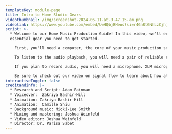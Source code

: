 ```yaml
---
templateKey: module-page
title: Intro to Home Studio Gears
videothumbnail: /img/screenshot-2024-06-11-at-3.47.15-am.png
videolink: https://www.youtube.com/embed/UwHQbjBHeos?si=r4Gn8tGNhLzCjhju
script: >-
  * Welcome to our Home Music Production Guide! In this video, we'll explore the
  essential gear you need to get started.

    First, you'll need a computer, the core of your music production setup for recording, composing, arranging, and mixing music. Make sure it meets your DAW’s requirements. Next, you’ll need an audio interface, a hardware device that connects microphones, instruments, and other audio equipment to your computer. Be sure to check its compatibility before you buy!

    To listen to the audio playback, you will need a pair of reliable studio monitors or headphones, or both. Invest in ones with accurate and flat frequency responses to ensure you can listen critically to your project playback.                         

    If you plan to record audio, you will need a microphone. XLR microphones will require a separate audio interface, while USB microphones will act as their own. You may want a MIDI controller if you want to play musical notes directly into your DAW. The most common controller is the keyboard. A 49-key MIDI keyboard is a good option for most basic tasks. Lastly, you’ll need cables to connect all your equipment, and any other necessary accessories.

    Be sure to check out our video on signal flow to learn about how all this gear gets wired up! Thanks for watching, and happy composing!
interactiveToggle: false
creditandinfo: |-
  * Research and Script: Adam Fainman
  * Voiceover:  Zakriya Bashir-Hill 
  * Animation: Zakriya Bashir-Hill
  * Animation:  Camille Shiu
  * Background music: Micki-Lee Smith
  * Mixing and mastering: Joshua Weinfeld
  * Video editor: Joshua Weinfeld
  * Director: Dr. Parisa Sabet
---
```

